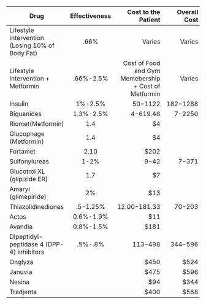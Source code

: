 | Drug       | Effectiveness          | Cost to the Patient | Overall Cost|
| ------------- |:-------------:| -----:|-----: |
| Lifestyle Intervention  (Losing 10% of Body Fat)    | .66% | Varies | Varies|
| Lifestyle Intervention + Metformin    | .66%-2.5%| Cost of Food and Gym Memebership + Cost of Metformin| Varies |
| Insulin      | 1%-2.5% |$50-$1122 |$182-$1288 |
| Biguanides  |  1.3%-2.5% |$4-$619.48 |$7-$2250 |
|Riomet(Metformin)| 1.4|$4 | |
|Glucophage (Metformin) |1.4 |$4 | |
|Fortamet|2.10 |$202 | |
| Sulfonylureas | 1-2% | $9-$42 |$7-$371 |
|Glucotrol XL (glipizide ER) |1.7 |$7 | |
|Amaryl (glimepiride) |2% |$13 | |
| Thiazolidinediones |.5-1.25% |$12.00-$181.33 | $70-$203|
|Actos|0.6%-1.9% |$11 | |
|Avandia|0.8%-1.5% |$181 | |
| Dipeptidyl-peptidase 4 (DPP-4) inhibitors | .5%-.8% |  $113-$498| $344-$596|
|Onglyza||$450 | $524|
|Januvia||$475 |$596 |
|Nesina||$94 |$344 |
|Tradjenta||$400|$568 |
